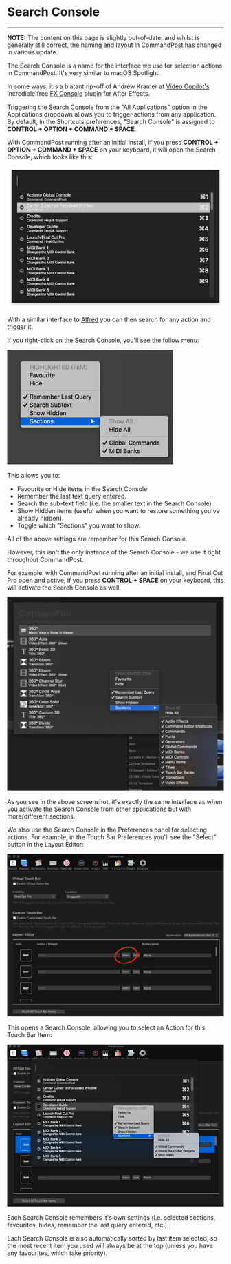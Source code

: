 # Search Console
---

**NOTE:** The content on this page is slightly out-of-date, and whilst is generally still correct, the naming and layout in CommandPost has changed in various update.

The Search Console is a name for the interface we use for selection actions in CommandPost. It's very similar to macOS Spotlight.

In some ways, it's a blatant rip-off of Andrew Kramer at [Video Copilot's](http://www.videocopilot.net/) incredible free [FX Console](http://www.videocopilot.net/blog/2016/10/new-workflow-plug-in-fx-console-is-now-available/) plugin for After Effects.

Triggering the Search Console from the "All Applications" option in the Applications dropdown allows you to trigger actions from any application. By default, in the Shortcuts preferences, "Search Console" is assigned to **CONTROL + OPTION + COMMAND + SPACE**.

With CommandPost running after an initial install, if you press **CONTROL + OPTION + COMMAND + SPACE** on your keyboard, it will open the Search Console, which looks like this:

![Global Console](../../images/global-console.png)

With a similar interface to [Alfred](https://www.alfredapp.com) you can then search for any action and trigger it.

If you right-click on the Search Console, you'll see the follow menu:

![Global Console](../../images/global-console-context.png)

This allows you to:

- Favourite or Hide items in the Search Console.
- Remember the last text query entered.
- Search the sub-text field (i.e. the smaller text in the Search Console).
- Show Hidden items (useful when you want to restore something you've already hidden).
- Toggle which "Sections" you want to show.

All of the above settings are remember for this Search Console.

However, this isn't the only instance of the Search Console - we use it right throughout CommandPost.

For example, with CommandPost running after an initial install, and Final Cut Pro open and active, if you press **CONTROL + SPACE** on your keyboard, this will activate the Search Console as well.

![Final Cut Pro Console](../../images/fcpx-console.png)

As you see in the above screenshot, it's exactly the same interface as when you activate the Search Console from other applications but with more/different sections.

We also use the Search Console in the Preferences panel for selecting actions. For example, in the Touch Bar Preferences you'll see the "Select" button in the Layout Editor:

![Touch Bar Preferences](../../images/action-button.png)

This opens a Search Console, allowing you to select an Action for this Touch Bar Item:

![Touch Bar Preferences](../../images/touch-bar-console.png)

Each Search Console remembers it's own settings (i.e. selected sections, favourites, hides, remember the last query entered, etc.).

Each Search Console is also automatically sorted by last item selected, so the most recent item you used will always be at the top (unless you have any favourites, which take priority).